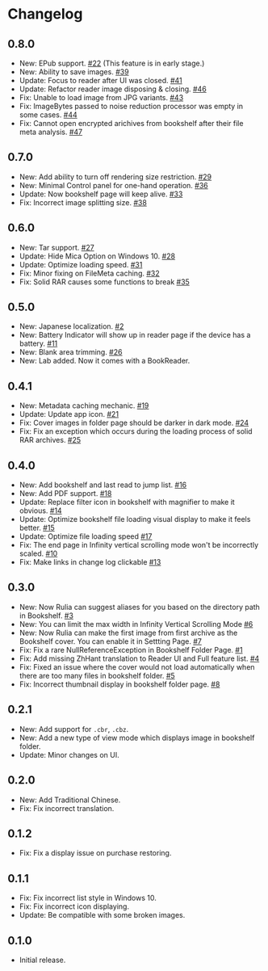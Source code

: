 # Changelog

## 0.8.0
 - New: EPub support. [#22](https://github.com/LancerComet/RuliaReader/issues/22) (This feature is in early stage.)
 - New: Ability to save images. [#39](https://github.com/LancerComet/RuliaReader/issues/39)
 - Update: Focus to reader after UI was closed. [#41](https://github.com/LancerComet/RuliaReader/issues/41)
 - Update: Refactor reader image disposing & closing. [#46](https://github.com/LancerComet/RuliaReader/issues/46)
 - Fix: Unable to load image from JPG variants. [#43](https://github.com/LancerComet/RuliaReader/issues/43)
 - Fix: ImageBytes passed to noise reduction processor was empty in some cases. [#44](https://github.com/LancerComet/RuliaReader/issues/44)
 - Fix: Cannot open encrypted arichives from bookshelf after their file meta analysis. [#47](https://github.com/LancerComet/RuliaReader/issues/47)

## 0.7.0
 - New: Add ability to turn off rendering size restriction. [#29](https://github.com/LancerComet/RuliaReader/issues/29)
 - New: Minimal Control panel for one-hand operation. [#36](https://github.com/LancerComet/RuliaReader/issues/36)
 - Update: Now bookshelf page will keep alive. [#33](https://github.com/LancerComet/RuliaReader/issues/33)
 - Fix: Incorrect image splitting size. [#38](https://github.com/LancerComet/RuliaReader/issues/38)

## 0.6.0
 - New: Tar support. [#27](https://github.com/LancerComet/RuliaReader/issues/27)
 - Update: Hide Mica Option on Windows 10. [#28](https://github.com/LancerComet/RuliaReader/issues/28)
 - Update: Optimize loading speed. [#31](https://github.com/LancerComet/RuliaReader/issues/31)
 - Fix: Minor fixing on FileMeta caching. [#32](https://github.com/LancerComet/RuliaReader/issues/32)
 - Fix: Solid RAR causes some functions to break [#35](https://github.com/LancerComet/RuliaReader/issues/35)

## 0.5.0
 - New: Japanese localization. [#2](https://github.com/LancerComet/RuliaReader/issues/2)
 - New: Battery Indicator will show up in reader page if the device has a battery. [#11](https://github.com/LancerComet/RuliaReader/issues/11)
 - New: Blank area trimming. [#26](https://github.com/LancerComet/RuliaReader/issues/26)
 - New: Lab added. Now it comes with a BookReader.

## 0.4.1
 - New: Metadata caching mechanic. [#19](https://github.com/LancerComet/RuliaReader/issues/19)
 - Update: Update app icon. [#21](https://github.com/LancerComet/RuliaReader/issues/21)
 - Fix: Cover images in folder page should be darker in dark mode. [#24](https://github.com/LancerComet/RuliaReader/issues/24)
 - Fix: Fix an exception which occurs during the loading process of solid RAR archives. [#25](https://github.com/LancerComet/RuliaReader/issues/25)

## 0.4.0
 - New: Add bookshelf and last read to jump list. [#16](https://github.com/LancerComet/RuliaReader/issues/16)
 - New: Add PDF support. [#18](https://github.com/LancerComet/RuliaReader/issues/18)
 - Update: Replace filter icon in bookshelf with magnifier to make it obvious. [#14](https://github.com/LancerComet/RuliaReader/issues/14)
 - Update: Optimize bookshelf file loading visual display to make it feels better. [#15](https://github.com/LancerComet/RuliaReader/issues/15)
 - Update: Optimize file loading speed [#17](https://github.com/LancerComet/RuliaReader/issues/17)
 - Fix: The end page in Infinity vertical scrolling mode won't be incorrectly scaled. [#10](https://github.com/LancerComet/RuliaReader/issues/10)
 - Fix: Make links in change log clickable [#13](https://github.com/LancerComet/RuliaReader/issues/13)

## 0.3.0
 - New: Now Rulia can suggest aliases for you based on the directory path in Bookshelf. [#3](https://github.com/LancerComet/RuliaReader/issues/3)
 - New: You can limit the max width in Infinity Vertical Scrolling Mode [#6](https://github.com/LancerComet/RuliaReader/issues/6)
 - New: Now Rulia can make the first image from first archive as the Bookshelf cover. You can enable it in Settting Page. [#7](https://github.com/LancerComet/RuliaReader/issues/7)
 - Fix: Fix a rare NullReferenceException in Bookshelf Folder Page. [#1](https://github.com/LancerComet/RuliaReader/issues/1)
 - Fix: Add missing ZhHant translation to Reader UI and Full feature list. [#4](https://github.com/LancerComet/RuliaReader/issues/4)
 - Fix: Fixed an issue where the cover would not load automatically when there are too many files in bookshelf folder. [#5](https://github.com/LancerComet/RuliaReader/issues/5)
 - Fix: Incorrect thumbnail display in bookshelf folder page. [#8](https://github.com/LancerComet/RuliaReader/issues/8)

## 0.2.1
 - New: Add support for `.cbr`, `.cbz`.
 - New: Add a new type of view mode which displays image in bookshelf folder.
 - Update: Minor changes on UI.

## 0.2.0
 - New: Add Traditional Chinese.
 - Fix: Fix incorrect translation.

## 0.1.2
 - Fix: Fix a display issue on purchase restoring.

## 0.1.1
 - Fix: Fix incorrect list style in Windows 10.
 - Fix: Fix incorrect icon displaying.
 - Update: Be compatible with some broken images.

## 0.1.0
 - Initial release.
